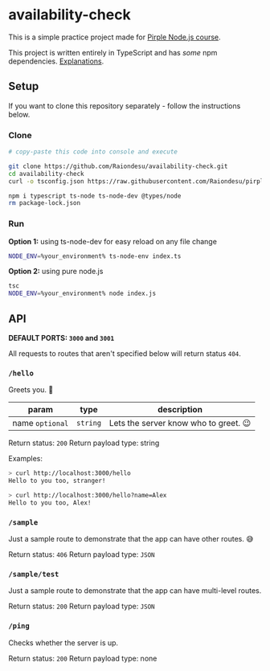 # availability-check

This is a simple practice project made for [Pirple Node.js course](https://pirple.thinkific.com/courses/the-nodejs-master-class).

This project is written entirely in TypeScript and has *some* npm dependencies. [Explanations](https://github.com/Raiondesu/pirple-node-course#user-content-why-bother-with-typescript).

## Setup

If you want to clone this repository separately - follow the instructions below.

### Clone
```bash
# copy-paste this code into console and execute

git clone https://github.com/Raiondesu/availability-check.git
cd availability-check
curl -o tsconfig.json https://raw.githubusercontent.com/Raiondesu/pirple-node-course/master/tsconfig.json

npm i typescript ts-node ts-node-dev @types/node
rm package-lock.json
```

### Run
**Option 1:** using ts-node-dev for easy reload on any file change
```bash
NODE_ENV=%your_environment% ts-node-env index.ts
```

**Option 2:** using pure node.js
```bash
tsc
NODE_ENV=%your_environment% node index.js
```

## API

**DEFAULT PORTS: `3000` and `3001`**

All requests to routes that aren't specified below will return status `404`.

### `/hello`

Greets you. 👋

param           |   type   | description
----------------|----------|---------------
name `optional` | `string` | Lets the server know who to greet. 😉

Return status: `200`
Return payload type: string

Examples:
```bash
> curl http://localhost:3000/hello
Hello to you too, stranger!

> curl http://localhost:3000/hello?name=Alex
Hello to you too, Alex!
```

### `/sample`

Just a sample route to demonstrate that the app can have other routes. 😅

Return status: `406`
Return payload type: `JSON`

### `/sample/test`

Just a sample route to demonstrate that the app can have multi-level routes.

Return status: `200`
Return payload type: `JSON`

### `/ping`

Checks whether the server is up.

Return status: `200`
Return payload type: none